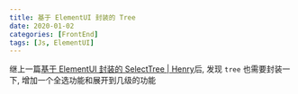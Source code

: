 ```yaml
---
title: 基于 ElementUI 封装的 Tree
date: 2020-01-02
categories: [FrontEnd]
tags: [Js, ElementUI]
---
```


继上一篇[基于 ElementUI 封装的 SelectTree | Henry](https://tsz.now.sh/2019/11/29/based-on-elementui-encapsulation-selecttree/)后, 发现 `tree` 也需要封装一下, 增加一个全选功能和展开到几级的功能
